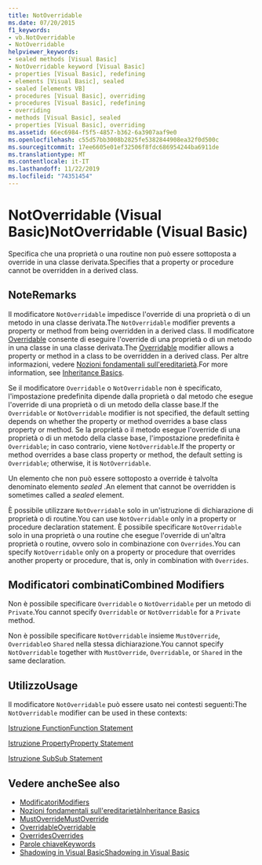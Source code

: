 ```yaml
---
title: NotOverridable
ms.date: 07/20/2015
f1_keywords:
- vb.NotOverridable
- NotOverridable
helpviewer_keywords:
- sealed methods [Visual Basic]
- NotOverridable keyword [Visual Basic]
- properties [Visual Basic], redefining
- elements [Visual Basic], sealed
- sealed [elements VB]
- procedures [Visual Basic], overriding
- procedures [Visual Basic], redefining
- overriding
- methods [Visual Basic], sealed
- properties [Visual Basic], overriding
ms.assetid: 66ec6984-f5f5-4857-b362-6a3907aaf9e0
ms.openlocfilehash: c55d57bb3008b2825fe5382844908ea32f0d500c
ms.sourcegitcommit: 17ee6605e01ef32506f8fdc686954244ba6911de
ms.translationtype: MT
ms.contentlocale: it-IT
ms.lasthandoff: 11/22/2019
ms.locfileid: "74351454"
---
```

# <a name="notoverridable-visual-basic"></a><span data-ttu-id="bc677-102">NotOverridable (Visual Basic)</span><span class="sxs-lookup"><span data-stu-id="bc677-102">NotOverridable (Visual Basic)</span></span>
<span data-ttu-id="bc677-103">Specifica che una proprietà o una routine non può essere sottoposta a override in una classe derivata.</span><span class="sxs-lookup"><span data-stu-id="bc677-103">Specifies that a property or procedure cannot be overridden in a derived class.</span></span>  
  
## <a name="remarks"></a><span data-ttu-id="bc677-104">Note</span><span class="sxs-lookup"><span data-stu-id="bc677-104">Remarks</span></span>  
 <span data-ttu-id="bc677-105">Il modificatore `NotOverridable` impedisce l'override di una proprietà o di un metodo in una classe derivata.</span><span class="sxs-lookup"><span data-stu-id="bc677-105">The `NotOverridable` modifier prevents a property or method from being overridden in a derived class.</span></span>  <span data-ttu-id="bc677-106">Il modificatore [Overridable](../../../visual-basic/language-reference/modifiers/overridable.md) consente di eseguire l'override di una proprietà o di un metodo in una classe in una classe derivata.</span><span class="sxs-lookup"><span data-stu-id="bc677-106">The [Overridable](../../../visual-basic/language-reference/modifiers/overridable.md) modifier allows a property or method in a class to be overridden in a derived class.</span></span> <span data-ttu-id="bc677-107">Per altre informazioni, vedere [Nozioni fondamentali sull'ereditarietà](../../../visual-basic/programming-guide/language-features/objects-and-classes/inheritance-basics.md).</span><span class="sxs-lookup"><span data-stu-id="bc677-107">For more information, see [Inheritance Basics](../../../visual-basic/programming-guide/language-features/objects-and-classes/inheritance-basics.md).</span></span>  
  
 <span data-ttu-id="bc677-108">Se il modificatore `Overridable` o `NotOverridable` non è specificato, l'impostazione predefinita dipende dalla proprietà o dal metodo che esegue l'override di una proprietà o di un metodo della classe base.</span><span class="sxs-lookup"><span data-stu-id="bc677-108">If the `Overridable` or `NotOverridable` modifier is not specified, the default setting depends on whether the property or method overrides a base class property or method.</span></span> <span data-ttu-id="bc677-109">Se la proprietà o il metodo esegue l'override di una proprietà o di un metodo della classe base, l'impostazione predefinita è `Overridable`; in caso contrario, viene `NotOverridable`.</span><span class="sxs-lookup"><span data-stu-id="bc677-109">If the property or method overrides a base class property or method, the default setting is `Overridable`; otherwise, it is `NotOverridable`.</span></span>  
  
 <span data-ttu-id="bc677-110">Un elemento che non può essere sottoposto a override è talvolta denominato elemento *sealed* .</span><span class="sxs-lookup"><span data-stu-id="bc677-110">An element that cannot be overridden is sometimes called a *sealed* element.</span></span>  
  
 <span data-ttu-id="bc677-111">È possibile utilizzare `NotOverridable` solo in un'istruzione di dichiarazione di proprietà o di routine.</span><span class="sxs-lookup"><span data-stu-id="bc677-111">You can use `NotOverridable` only in a property or procedure declaration statement.</span></span> <span data-ttu-id="bc677-112">È possibile specificare `NotOverridable` solo in una proprietà o una routine che esegue l'override di un'altra proprietà o routine, ovvero solo in combinazione con `Overrides`.</span><span class="sxs-lookup"><span data-stu-id="bc677-112">You can specify `NotOverridable` only on a property or procedure that overrides another property or procedure, that is, only in combination with `Overrides`.</span></span>  
  
## <a name="combined-modifiers"></a><span data-ttu-id="bc677-113">Modificatori combinati</span><span class="sxs-lookup"><span data-stu-id="bc677-113">Combined Modifiers</span></span>  
 <span data-ttu-id="bc677-114">Non è possibile specificare `Overridable` o `NotOverridable` per un metodo di `Private`.</span><span class="sxs-lookup"><span data-stu-id="bc677-114">You cannot specify `Overridable` or `NotOverridable` for a `Private` method.</span></span>  
  
 <span data-ttu-id="bc677-115">Non è possibile specificare `NotOverridable` insieme `MustOverride`, `Overridable`o `Shared` nella stessa dichiarazione.</span><span class="sxs-lookup"><span data-stu-id="bc677-115">You cannot specify `NotOverridable` together with `MustOverride`, `Overridable`, or `Shared` in the same declaration.</span></span>  
  
## <a name="usage"></a><span data-ttu-id="bc677-116">Utilizzo</span><span class="sxs-lookup"><span data-stu-id="bc677-116">Usage</span></span>  
 <span data-ttu-id="bc677-117">Il modificatore `NotOverridable` può essere usato nei contesti seguenti:</span><span class="sxs-lookup"><span data-stu-id="bc677-117">The `NotOverridable` modifier can be used in these contexts:</span></span>  
  
 [<span data-ttu-id="bc677-118">Istruzione Function</span><span class="sxs-lookup"><span data-stu-id="bc677-118">Function Statement</span></span>](../../../visual-basic/language-reference/statements/function-statement.md)  
  
 [<span data-ttu-id="bc677-119">Istruzione Property</span><span class="sxs-lookup"><span data-stu-id="bc677-119">Property Statement</span></span>](../../../visual-basic/language-reference/statements/property-statement.md)  
  
 [<span data-ttu-id="bc677-120">Istruzione Sub</span><span class="sxs-lookup"><span data-stu-id="bc677-120">Sub Statement</span></span>](../../../visual-basic/language-reference/statements/sub-statement.md)  
  
## <a name="see-also"></a><span data-ttu-id="bc677-121">Vedere anche</span><span class="sxs-lookup"><span data-stu-id="bc677-121">See also</span></span>

- [<span data-ttu-id="bc677-122">Modificatori</span><span class="sxs-lookup"><span data-stu-id="bc677-122">Modifiers</span></span>](../../../visual-basic/language-reference/modifiers/index.md)
- [<span data-ttu-id="bc677-123">Nozioni fondamentali sull'ereditarietà</span><span class="sxs-lookup"><span data-stu-id="bc677-123">Inheritance Basics</span></span>](../../../visual-basic/programming-guide/language-features/objects-and-classes/inheritance-basics.md)
- [<span data-ttu-id="bc677-124">MustOverride</span><span class="sxs-lookup"><span data-stu-id="bc677-124">MustOverride</span></span>](../../../visual-basic/language-reference/modifiers/mustoverride.md)
- [<span data-ttu-id="bc677-125">Overridable</span><span class="sxs-lookup"><span data-stu-id="bc677-125">Overridable</span></span>](../../../visual-basic/language-reference/modifiers/overridable.md)
- [<span data-ttu-id="bc677-126">Overrides</span><span class="sxs-lookup"><span data-stu-id="bc677-126">Overrides</span></span>](../../../visual-basic/language-reference/modifiers/overrides.md)
- [<span data-ttu-id="bc677-127">Parole chiave</span><span class="sxs-lookup"><span data-stu-id="bc677-127">Keywords</span></span>](../../../visual-basic/language-reference/keywords/index.md)
- [<span data-ttu-id="bc677-128">Shadowing in Visual Basic</span><span class="sxs-lookup"><span data-stu-id="bc677-128">Shadowing in Visual Basic</span></span>](../../../visual-basic/programming-guide/language-features/declared-elements/shadowing.md)
